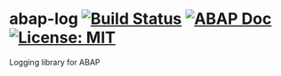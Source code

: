 # abap-log [![Build Status](https://travis-ci.com/flaiker/abap-log.svg?token=dqh3yJEMxtgMhb4syMRh&branch=master)](https://travis-ci.com/flaiker/abap-log) [![ABAP Doc](https://img.shields.io/badge/ABAP%20Doc-latest-blue.svg)](https://flaiker.github.io/abap-log/) [![License: MIT](https://img.shields.io/badge/License-MIT-yellow.svg)](https://opensource.org/licenses/MIT)
Logging library for ABAP
